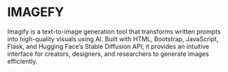 # IMAGEFY
Imagify is a text-to-image generation tool that transforms written prompts into high-quality visuals using AI. Built with HTML, Bootstrap, JavaScript, Flask, and Hugging Face’s Stable Diffusion API, it provides an intuitive interface for creators, designers, and researchers to generate images efficiently.
